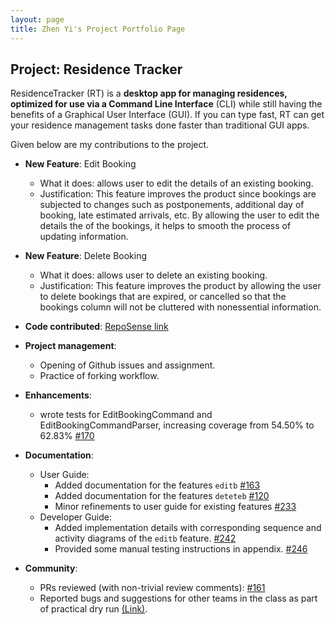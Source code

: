 ```yaml
---
layout: page
title: Zhen Yi's Project Portfolio Page
---
```


## Project: Residence Tracker

ResidenceTracker (RT) is a **desktop app for managing residences, optimized for use via a Command Line Interface** (CLI) while still having the benefits of a Graphical User Interface (GUI). If you can type fast, RT can get your residence management tasks done faster than traditional GUI apps.

Given below are my contributions to the project.

* **New Feature**: Edit Booking
  * What it does: allows user to edit the details of an existing booking.
  * Justification: This feature improves the product since bookings are subjected to changes such as postponements, additional day of booking, late estimated arrivals, etc. By
  allowing the user to edit the details the of the bookings, it helps to smooth the process of updating information. 

* **New Feature**: Delete Booking
   * What it does: allows user to delete an existing booking.
   * Justification: This feature improves the product by allowing the user to delete bookings that are expired, or cancelled so that the bookings column will not be cluttered with nonessential information.

* **Code contributed**: [RepoSense link](https://nus-cs2103-ay2021s2.github.io/tp-dashboard/?search=awzhenyi&sort=groupTitle&sortWithin=title&timeframe=commit&mergegroup=&groupSelect=groupByRepos&breakdown=true&checkedFileTypes=docs~functional-code~test-code~other&since=2021-02-19&tabOpen=true&tabType=authorship&tabAuthor=awzhenyi&tabRepo=AY2021S2-CS2103-T16-3%2Ftp%5Bmaster%5D&authorshipIsMergeGroup=false&authorshipFileTypes=docs~functional-code~test-code&authorshipIsBinaryFileTypeChecked=false)

* **Project management**:
  * Opening of Github issues and assignment.
  * Practice of forking workflow.

* **Enhancements**:
    * wrote tests for EditBookingCommand and EditBookingCommandParser, increasing coverage from 54.50% to 62.83% [\#170](https://github.com/AY2021S2-CS2103-T16-3/tp/pull/170)

* **Documentation**:
  * User Guide:
    * Added documentation for the features `editb` [\#163](https://github.com/AY2021S2-CS2103-T16-3/tp/pull/163)
    * Added documentation for the features `deteteb` [\#120](https://github.com/AY2021S2-CS2103-T16-3/tp/pull/120/)
    * Minor refinements to user guide for existing features [\#233](https://github.com/AY2021S2-CS2103-T16-3/tp/pull/233)
  * Developer Guide:
    * Added implementation details with corresponding sequence and activity diagrams of the `editb` feature. [\#242](https://github.com/AY2021S2-CS2103-T16-3/tp/pull/242)
    * Provided some manual testing instructions in appendix. [\#246](https://github.com/AY2021S2-CS2103-T16-3/tp/pull/246)
    
* **Community**:
  * PRs reviewed (with non-trivial review comments): [\#161](https://github.com/AY2021S2-CS2103-T16-3/tp/pull/161)
  * Reported bugs and suggestions for other teams in the class as part of practical dry run [(Link)](https://github.com/awzhenyi/ped/issues).
